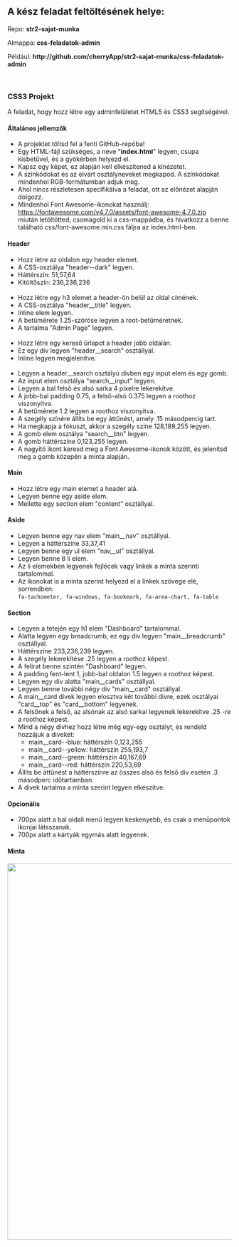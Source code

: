 <div class="fr-view">
<h2>A kész feladat feltöltésének helye:</h2>
<p>Repo: <strong>str2-sajat-munka</strong></p>
<p>Almappa:<strong>&nbsp;css-feladatok-admin</strong></p>
<p>Például: <strong>http://github</strong><strong>.com/cherryApp/</strong><strong>str2-sajat-munka/css<strong>-feladatok-admin</strong></strong></p>
<p><br></p>
<h3>CSS3 Projekt</h3>
<p>A feladat, hogy hozz létre egy adminfelületet HTML5 és CSS3 segítségével.</p>
<h4>Általános jellemzők</h4>
<ul>
<li>A projektet töltsd fel a fenti GitHub-repóba!</li>
<li>Egy HTML-fájl szükséges, a neve "<strong>index.html</strong>" legyen, csupa kisbetűvel, és a gyökérben helyezd el.</li>
<li>Kapsz egy képet, ez alapján kell elkészítened a kinézetet.</li>
<li>A színkódokat és az elvárt osztályneveket megkapod. A színkódokat mindenhol RGB-formátumban adjuk meg.</li>
<li>Ahol nincs részletesen specifikálva a feladat, ott az előnézet alapján dolgozz.</li>
<li>Mindenhol Font Awesome-ikonokat használj:<br><a href="https://fontawesome.com/v4.7.0/assets/font-awesome-4.7.0.zip">https://fontawesome.com/v4.7.0/assets/font-awesome-4.7.0.zip</a><br>miután letöltötted, csomagold ki a css-mappádba, és hivatkozz a benne található css/font-awesome.min.css fáljra az index.html-ben.</li>
</ul>
<h4>Header</h4>
<ul>
<li>Hozz létre az oldalon egy header elemet.</li>
<li>A CSS-osztálya "header--dark" legyen.</li>
<li>Háttérszín: 51,57,64</li>
<li>Kitöltőszín: 236,236,236<br><br>
</li>
<li>Hozz létre egy h3 elemet a header-ön belül az oldal címének.</li>
<li>A CSS-osztálya "header__title" legyen.</li>
<li>Inline elem legyen.</li>
<li>A betűmérete 1.25-szöröse legyen a root-betűméretnek.</li>
<li>A tartalma "Admin Page" legyen.<br><br>
</li>
<li>Hozz létre egy kereső űrlapot a header jobb oldalán.</li>
<li>Ez egy div legyen "header__search" osztállyal.</li>
<li>Inline legyen megjelenítve.<br><br>
</li>
<li>Legyen a header__search osztályú divben egy input elem és egy gomb.</li>
<li>Az input elem osztálya "search__input" legyen.</li>
<li>Legyen a bal felső és alsó sarka 4 pixelre lekerekítve.</li>
<li>A jobb-bal padding 0.75, a felső-alsó 0.375 legyen a roothoz viszonyítva.</li>
<li>A betűmérete 1.2 legyen a roothoz viszonyítva.</li>
<li>A szegély színére állíts be egy áttűnést, amely .15 másodpercig tart.</li>
<li>Ha megkapja a fókuszt, akkor a szegély színe 128,189,255 legyen.</li>
<li>A gomb elem osztálya "search__btn" legyen.</li>
<li>A gomb háttérszíne 0,123,255 legyen.</li>
<li>A nagyító ikont keresd meg a Font Awesome-ikonok között, és jelenítsd meg a gomb közepén a minta alapján.</li>
</ul>
<h4>Main</h4>
<ul>
<li>Hozz létre egy main elemet a header alá.&nbsp;</li>
<li>Legyen benne egy aside elem.</li>
<li>Mellette egy section elem "content" osztállyal.</li>
</ul>
<h4>Aside</h4>
<ul>
<li>Legyen benne egy nav elem "main__nav" osztállyal.</li>
<li>Legyen a háttérszíne 33,37,41</li>
<li>Legyen benne egy ul elem "nav__ul" osztállyal.</li>
<li>Legyen benne 8 li elem.</li>
<li>Az li elemekben legyenek fejlécek vagy linkek a minta szerinti tartalommal.</li>
<li>Az ikonokat is a minta szerint helyezd el a linkek szövege elé, sorrendben:<br><code>fa-tachometer,&nbsp;</code><code>fa-windows,&nbsp;</code><code>fa-bookmark,&nbsp;</code><code>fa-area-chart,&nbsp;</code><code>fa-table</code>
</li>
</ul>
<h4>Section</h4>
<ul>
<li>Legyen a tetején egy h1 elem "Dashboard" tartalommal.</li>
<li>Alatta legyen egy breadcrumb, ez egy div legyen "main__breadcrumb" osztállyal.</li>
<li>Háttérszíne 233,236,239 legyen.</li>
<li>A szegély lekerekítése .25 legyen a roothoz képest.</li>
<li>A felirat benne szintén "Dashboard" legyen.</li>
<li>A padding fent-lent 1, jobb-bal oldalon 1.5 legyen a roothoz képest.</li>
<li>Legyen egy div alatta "main__cards" osztállyal.</li>
<li>Legyen benne további négy div "main__card" osztállyal.</li>
<li>A main__card divek legyen elosztva két további divre, ezek osztályai "card__top" és "card__bottom" legyenek.</li>
<li>A felsőnek a felső, az alsónak az alsó sarkai legyenek lekerekítve .25 -re a roothoz képest.</li>
<li>Mind a négy divhez hozz létre még egy-egy osztályt, és rendeld hozzájuk a diveket:<ul>
<li>main__card--blue: háttérszín 0,123,255</li>
<li>main__card--yellow: háttérszín 255,193,7</li>
<li>main__card--green: háttérszín 40,167,69</li>
<li>main__card--red: háttérszín 220,53,69</li>
</ul>
</li>
<li>Állíts be áttűnést a háttérszínre az összes alsó és felső div esetén .3 másodperc időtartamban.</li>
<li>A divek tartalma a minta szerint legyen elkészítve.</li>
</ul>
<h4>Opcionális</h4>
<ul>
<li>700px alatt a bal oldali menü legyen keskenyebb, és csak a menüpontok ikonjai látsszanak.</li>
<li>700px alatt a kártyák egymás alatt legyenek.</li>
</ul>
<h4>Minta</h4>
<p><img src="https://files.cdn.thinkific.com/file_uploads/219412/images/d1d/42a/dca/preview-latest.JPG" style="width: 845px;" class="fr-fic fr-dib" srcset="https://files.cdn.thinkific.com/file_uploads/219412/images/d1d/42a/dca/preview-latest.JPG?width=1920 1x, https://files.cdn.thinkific.com/file_uploads/219412/images/d1d/42a/dca/preview-latest.JPG?width=1920&amp;dpr=2 2x, https://files.cdn.thinkific.com/file_uploads/219412/images/d1d/42a/dca/preview-latest.JPG?width=1920&amp;dpr=3 3x"></p>
</div>